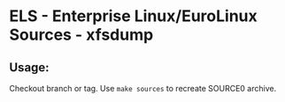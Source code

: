 # ELS - Enterprise Linux/EuroLinux Sources - xfsdump
 
## Usage:
  Checkout branch or tag. Use `make sources` to recreate  SOURCE0 archive.
